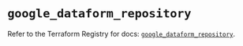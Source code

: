 # `google_dataform_repository`

Refer to the Terraform Registry for docs: [`google_dataform_repository`](https://registry.terraform.io/providers/hashicorp/google-beta/6.45.0/docs/resources/google_dataform_repository).

